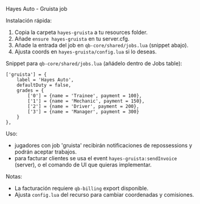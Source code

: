 Hayes Auto - Gruista job

Instalación rápida:
1. Copia la carpeta `hayes-gruista` a tu resources folder.
2. Añade `ensure hayes-gruista` en tu server.cfg.
3. Añade la entrada del job en `qb-core/shared/jobs.lua` (snippet abajo).
4. Ajusta coords en `hayes-gruista/config.lua` si lo deseas.

Snippet para `qb-core/shared/jobs.lua` (añádelo dentro de Jobs table):

    ['gruista'] = {
        label = 'Hayes Auto',
        defaultDuty = false,
        grades = {
            ['0'] = {name = 'Trainee', payment = 100},
            ['1'] = {name = 'Mechanic', payment = 150},
            ['2'] = {name = 'Driver', payment = 200},
            ['3'] = {name = 'Manager', payment = 300}
        }
    },

Uso:
- jugadores con job 'gruista' recibirán notificaciones de repossessions y podrán aceptar trabajos.
- para facturar clientes se usa el event `hayes-gruista:sendInvoice` (server), o el comando de UI que quieras implementar.

Notas:
- La facturación requiere `qb-billing` export disponible.
- Ajusta `config.lua` del recurso para cambiar coordenadas y comisiones.
